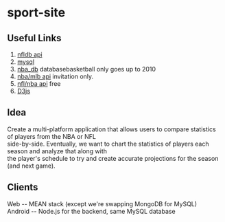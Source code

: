 # sport-site

## Useful Links
1. [nfldb api](http://pdoc.burntsushi.net/nfldb)
2. [mysql](https://dev.mysql.com/doc/refman/5.7/en/creating-database.html)
3. [nba_db](http://databasebasketball.com/stats_download.htm) databasebasketball only goes up to 2010
4. [nba/mlb api](https://erikberg.com/api#) invitation only. 
5. [nfl/nba api](https://www.suredbits.com/api/nfl/stats/) free
6. [D3js](https://d3js.org/)

## Idea
Create a multi-platform application that allows users to compare statistics of players from the NBA or NFL  
side-by-side. Eventually, we want to chart the statistics of players each season and analyze that along with  
the player's schedule to try and create accurate projections for the season (and next game).  

## Clients
Web -- MEAN stack (except we're swapping MongoDB for MySQL)  
Android -- Node.js for the backend, same MySQL database 
